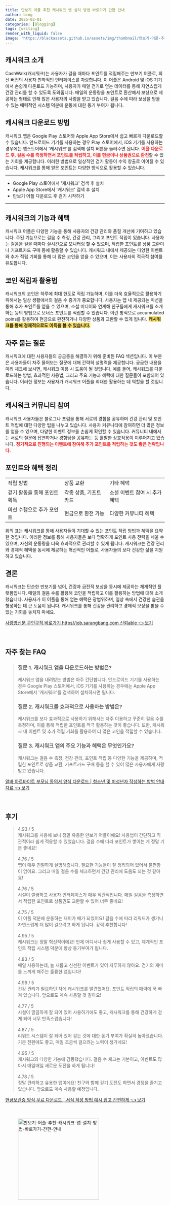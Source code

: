 ```yaml
---
title: 만보기 어플 추천 캐시워크 앱 설치 방법 바로가기 간편 안내
author: bing
date: 2025-02-01
categories: [Blogging]
tags: [writing]
render_with_liquid: false
image: 'https://blackassets.github.io/assets/img/thumbnail/만보기-어플-추천-캐시워크-앱-설치-방법-바로가기-간편-안내.webp'
---
```



<h2 id='캐시워크_소개'>캐시워크 소개</h2>

<p>CashWalk(캐시워크)는 사용자가 걸을 때마다 포인트를 적립해주는 만보기 어플로, 최신 버전의 사용자 친화적인 인터페이스를 자랑합니다. 이 어플은 Android 및 iOS 기기에서 손쉽게 다운로드 가능하며, 사용자가 매일 걷기로 얻는 데이터를 통해 자연스럽게 건강 관리를 할 수 있도록 도와줍니다. 매일의 운동량을 포인트로 환산해서 보상으로 제공하는 형태로 인해 많은 사용자의 사랑을 받고 있습니다. 걸음 수에 따라 보상을 받을 수 있는 매력적인 시스템 덕분에 운동에 대한 동기 부여가 됩니다.</p>

<h2 id='캐시워크_다운로드_방법'>캐시워크 다운로드 방법</h2>

<p>캐시워크 앱은 Google Play 스토어와 Apple App Store에서 쉽고 빠르게 다운로드할 수 있습니다. 안드로이드 기기를 사용하는 경우 Play 스토어에서, iOS 기기를 사용하는 경우에는 앱스토어에서 '캐시워크'를 검색해 설치 버튼을 눌러주면 됩니다. <b><span style="color: #ee2323;">어플 다운로드 후, 걸음 수를 측정하면서 포인트를 적립하고, 이를 현금이나 상품권으로 환전</span></b>할 수 있는 기회를 제공합니다. 이러한 방법으로 일상적인 걷기 활동이 수익 창출로 이어질 수 있습니다. 캐시워크를 통해 얻은 포인트는 다양한 방식으로 활용할 수 있습니다.</p>

<hr />

<ul>
    <li>Google Play 스토어에서 '캐시워크' 검색 후 설치</li>
    <li>Apple App Store에서 '캐시워크' 검색 후 설치</li>
    <li>만보기 어플 다운로드 후 걷기 시작하기</li>
</ul>

<hr />

<h2 id='캐시워크의_기능과_혜택'>캐시워크의 기능과 혜택</h2>

<p>캐시워크 어플은 다양한 기능을 통해 사용자의 건강 관리와 품질 개선에 기여하고 있습니다. 주된 기능으로는 걸음 수 측정, 건강 관리, 그리고 포인트 적립이 있습니다. 사용자는 걸음을 걸을 때마다 실시간으로 모니터링 할 수 있으며, 적립한 포인트를 상품 교환이나 기프트카드 구매 등에 활용할 수 있습니다. 캐시워크 내에서 제공되는 다양한 이벤트와 추가 적립 기회를 통해 더 많은 코인을 얻을 수 있으며, 이는 사용자의 적극적 참여를 유도합니다.</p>

<h2 id='코인_적립과_활용법'>코인 적립과 활용법</h2>

<p>캐시워크의 코인은 하루에 최대 한도로 적립 가능하며, 이를 더욱 효율적으로 활용하기 위해서는 일상 생활에서의 걸음 수 증가가 중요합니다. 사용자는 앱 내 제공되는 미션을 통해 추가 포인트를 얻을 수 있으며, 소셜 미디어와 연계해 친구들에게 캐시워크를 소개하는 등의 방법으로 보너스 포인트를 적립할 수 있습니다. 이런 방식으로 accumulated poins를 활용하여 현금으로 환전하거나 다양한 상품과 교환할 수 있게 됩니다. <b><span style="background-color: #ffe066;">캐시워크를 통해 경제적으로도 이득을 볼 수 있습니다.</span></b></p>

<h2 id='자주_묻는_질문'>자주 묻는 질문</h2>

<p>캐시워크에 대한 사용자들의 궁금증을 해결하기 위해 준비된 FAQ 섹션입니다. 이 부분은 사용자들이 자주 물어보는 질문에 대해 간략히 설명력을 제공합니다. 궁금한 내용을 미리 체크해 보시면, 캐시워크 이용 시 도움이 될 것입니다. 예를 들어, 캐시워크를 다운로드하는 방법, 효과적인 사용법, 그리고 주요 기능과 혜택에 대한 질문들이 포함되어 있습니다. 이러한 정보는 사용자가 캐시워크 어플을 최대한 활용하는 데 역할을 할 것입니다.</p>

<h2 id='캐시워크_커뮤니티_참여'>캐시워크 커뮤니티 참여</h2>

<p>캐시워크 사용자들은 블로그나 포럼을 통해 서로의 경험을 공유하며 건강 관리 및 포인트 적립에 대한 다양한 팁을 나누고 있습니다. 사용자 커뮤니티에 참여하면 더 많은 정보를 얻을 수 있으며, 다양한 이벤트 정보를 손쉽게 확인할 수 있습니다. 커뮤니티 내에서는 서로의 질문에 답변하거나 경험담을 공유하는 등 활발한 상호작용이 이루어지고 있습니다. <b><span style="color: #ee2323;">정기적으로 진행되는 이벤트에 참여해 추가 포인트를 적립하는 것도 좋은 전략입니다.</span></b></p>

<h2 id='포인트와_혜택_정리'>포인트와 혜택 정리</h2>

<table>
    <tr>
        <td>적립 방법</td>
        <td>상품 교환</td>
        <td>기타 혜택</td>
    </tr>
    <tr>
        <td>걷기 활동을 통해 포인트 획득</td>
        <td>각종 상품, 기프트 카드</td>
        <td>소셜 이벤트 참여 시 추가 혜택</td>
    </tr>
    <tr>
        <td>미션 수행으로 추가 포인트</td>
        <td>현금으로 환전 가능</td>
        <td>다양한 커뮤니티 혜택</td>
    </tr>
</table>

<p>위의 표는 캐시워크를 통해 사용자들이 기대할 수 있는 포인트 적립 방법과 혜택을 요약한 것입니다. 이러한 정보를 통해 사용자들은 보다 명확하게 포인트 사용 전략을 세울 수 있으며, 자신의 운동량을 더욱 효과적으로 관리할 수 있게 됩니다. 캐시워크는 건강 관리와 경제적 혜택을 동시에 제공하는 혁신적인 어플로, 사용자들의 보다 건강한 삶을 지원하고 있습니다.</p>

<h2 id='결론'>결론</h2>

<p>캐시워크는 단순한 만보기를 넘어, 건강과 금전적 보상을 동시에 제공하는 체계적인 플랫폼입니다. 매일의 걸음 수를 활용해 코인을 적립하고 이를 활용하는 방법에 대해 소개했습니다. 사용자가 이 어플을 통해 얻는 혜택은 광범위하며, 일상 속에서 건강한 습관을 형성하는 데 큰 도움이 됩니다. 캐시워크를 통해 건강을 관리하고 경제적 보상을 받을 수 있는 기회를 놓치지 마세요.</p>


<p><a class="click-button" title="사랑방신문 구인구직 바로가기 https//job.sarangbang.com 신뢰able" href="https://blackassets.github.io/posts/%EC%82%AC%EB%9E%91%EB%B0%A9%EC%8B%A0%EB%AC%B8-%EA%B5%AC%EC%9D%B8%EA%B5%AC%EC%A7%81-%EB%B0%94%EB%A1%9C%EA%B0%80%EA%B8%B0-httpsjob.sarangbang.com-%EC%8B%A0%EB%A2%B0able/" rel="dofollow">사랑방신문 구인구직 바로가기 https//job.sarangbang.com 신뢰able 👈 보기</a></p><br>
<h2 id='자주_찾는_FAQ'>자주 찾는 FAQ</h2>
<div itemscope="" itemtype="https://schema.org/FAQPage"> 
<blockquote> 
<div itemscope="" itemprop="mainEntity" itemtype="https://schema.org/Question"> 
<h3 itemprop="name">질문 1. 캐시워크 앱을 다운로드하는 방법은?</h3> 
<div itemscope="" itemprop="acceptedAnswer" itemtype="https://schema.org/Answer"> 
<span itemprop="text"> 
<p>캐시워크 앱을 내려받는 방법은 아주 간단합니다. 안드로이드 기기를 사용하는 경우 Google Play 스토어에서, iOS 기기를 사용하는 경우에는 Apple App Store에서 '캐시워크'를 검색하여 설치하시면 됩니다.</p> 
</span> 
</div> 
</div> 

<div itemscope="" itemprop="mainEntity" itemtype="https://schema.org/Question"> 
<h3 itemprop="name">질문 2. 캐시워크를 효과적으로 사용하는 방법은?</h3> 
<div itemscope="" itemprop="acceptedAnswer" itemtype="https://schema.org/Answer"> 
<span itemprop="text"> 
<p>캐시워크를 보다 효과적으로 사용하기 위해서는 자주 이용하고 꾸준히 걸음 수를 측정하며, 이를 통해 적립한 포인트를 적극 활용하는 것이 좋습니다. 또한, 캐시워크 내 이벤트 및 추가 적립 기회를 활용하여 더 많은 코인을 적립할 수 있습니다.</p> 
</span> 
</div> 
</div> 

<div itemscope="" itemprop="mainEntity" itemtype="https://schema.org/Question"> 
<h3 itemprop="name">질문 3. 캐시워크 앱의 주요 기능과 혜택은 무엇인가요?</h3> 
<div itemscope="" itemprop="acceptedAnswer" itemtype="https://schema.org/Answer"> 
<span itemprop="text"> 
<p>캐시워크는 걸음 수 측정, 건강 관리, 포인트 적립 등 다양한 기능을 제공하며, 적립한 포인트로 상품 교환, 기프트카드 구매 등을 할 수 있어 많은 사용자에게 사랑받고 있습니다.</p> 
</span> 
</div> 
</div> 

</blockquote> 
</div>
<p><a class="click-button" title="알바 아르바이트 부모님 동의서 양식 다운로드 | 청소년 및 미성년자 작성하는 방법 안내 자료" href="https://blackassets.github.io/posts/%EC%95%8C%EB%B0%94-%EC%95%84%EB%A5%B4%EB%B0%94%EC%9D%B4%ED%8A%B8-%EB%B6%80%EB%AA%A8%EB%8B%98-%EB%8F%99%EC%9D%98%EC%84%9C-%EC%96%91%EC%8B%9D-%EB%8B%A4%EC%9A%B4%EB%A1%9C%EB%93%9C-%EC%B2%AD%EC%86%8C%EB%85%84-%EB%B0%8F-%EB%AF%B8%EC%84%B1%EB%85%84%EC%9E%90-%EC%9E%91%EC%84%B1%ED%95%98%EB%8A%94-%EB%B0%A9%EB%B2%95-%EC%95%88%EB%82%B4-%EC%9E%90%EB%A3%8C/" rel="dofollow">알바 아르바이트 부모님 동의서 양식 다운로드 | 청소년 및 미성년자 작성하는 방법 안내 자료 👈 보기</a></p><br>
<h2 id='후기'>후기</h2>
<div itemscope itemtype="https://schema.org/Product">
  <blockquote>
  <div itemprop="review" itemscope itemtype="https://schema.org/Review">
      <div itemprop="reviewRating" itemscope itemtype="https://schema.org/Rating"> <span itemprop="ratingValue">4.93</span> / <span itemprop="bestRating">5</span> </div>
      <span itemprop="reviewBody">캐시워크를 사용해 보니 정말 유용한 만보기 어플이에요! 사용법이 간단하고 직관적이라 쉽게 적응할 수 있었습니다. 걸음 수에 따라 포인트가 쌓이는 게 정말 기분 좋네요!</span>
  </div>
  <br>
  <div itemprop="review" itemscope itemtype="https://schema.org/Review">
      <div itemprop="reviewRating" itemscope itemtype="https://schema.org/Rating"> <span itemprop="ratingValue">4.76</span> / <span itemprop="bestRating">5</span> </div>
      <span itemprop="reviewBody">앱이 매우 친절하게 설명해줍니다. 필요한 기능들이 잘 정리되어 있어서 불편함이 없어요. 그리고 매일 걸음 수를 체크하면서 건강 관리에 도움도 되는 것 같아요!</span>
  </div>
  <br>
  <div itemprop="review" itemscope itemtype="https://schema.org/Review">
      <div itemprop="reviewRating" itemscope itemtype="https://schema.org/Rating"> <span itemprop="ratingValue">4.76</span> / <span itemprop="bestRating">5</span> </div>
      <span itemprop="reviewBody">시설이 깔끔하고 사용자 인터페이스가 매우 직관적입니다. 매일 걸음을 측정하면서 적립한 포인트로 상품권도 교환할 수 있어 너무 좋네요!</span>
  </div>
  <br>
  <div itemprop="review" itemscope itemtype="https://schema.org/Review">
      <div itemprop="reviewRating" itemscope itemtype="https://schema.org/Rating"> <span itemprop="ratingValue">4.75</span> / <span itemprop="bestRating">5</span> </div>
      <span itemprop="reviewBody">이 어플 덕분에 운동하는 재미가 배가 되었어요! 걸음 수에 따라 리워드가 생기니 자연스럽게 더 많이 걸으려고 하게 됩니다. 강력 추천합니다!</span>
  </div>
  <br>
  <div itemprop="review" itemscope itemtype="https://schema.org/Review">
      <div itemprop="reviewRating" itemscope itemtype="https://schema.org/Rating"> <span itemprop="ratingValue">4.95</span> / <span itemprop="bestRating">5</span> </div>
      <span itemprop="reviewBody">캐시워크는 정말 혁신적이에요! 언제 어디서나 쉽게 사용할 수 있고, 체계적인 포인트 적립 시스템 덕분에 항상 동기부여가 됩니다.</span>
  </div>
  <br>
  <div itemprop="review" itemscope itemtype="https://schema.org/Review">
      <div itemprop="reviewRating" itemscope itemtype="https://schema.org/Rating"> <span itemprop="ratingValue">4.83</span> / <span itemprop="bestRating">5</span> </div>
      <span itemprop="reviewBody">매일 사용하는데, 늘 새롭고 신선한 이벤트가 있어 지루하지 않아요. 걷기의 재미를 느끼게 해주는 훌륭한 앱입니다!</span>
  </div>
  <br>
  <div itemprop="review" itemscope itemtype="https://schema.org/Review">
      <div itemprop="reviewRating" itemscope itemtype="https://schema.org/Rating"> <span itemprop="ratingValue">4.99</span> / <span itemprop="bestRating">5</span> </div>
      <span itemprop="reviewBody">건강 관리가 필요하던 차에 캐시워크를 발견했어요. 포인트 적립의 매력에 푹 빠져 있습니다. 앞으로도 계속 사용할 것 같아요!</span>
  </div>
  <br>
  <div itemprop="review" itemscope itemtype="https://schema.org/Review">
      <div itemprop="reviewRating" itemscope itemtype="https://schema.org/Rating"> <span itemprop="ratingValue">4.77</span> / <span itemprop="bestRating">5</span> </div>
      <span itemprop="reviewBody">시설이 깔끔하게 잘 되어 있어 사용하기에도 좋고, 캐시워크를 통해 건강하게 걷게 되어 너무 만족스럽습니다!</span>
  </div>
  <br>
  <div itemprop="review" itemscope itemtype="https://schema.org/Review">
      <div itemprop="reviewRating" itemscope itemtype="https://schema.org/Rating"> <span itemprop="ratingValue">4.87</span> / <span itemprop="bestRating">5</span> </div>
      <span itemprop="reviewBody">리워드 시스템이 잘 되어 있어 걷는 것에 대한 동기 부여가 확실히 높아졌습니다. 기분 전환에도 좋고, 매일 조금씩 걸으려는 노력이 생기네요!</span>
  </div>
  <br>
  <div itemprop="review" itemscope itemtype="https://schema.org/Review">
      <div itemprop="reviewRating" itemscope itemtype="https://schema.org/Rating"> <span itemprop="ratingValue">4.95</span> / <span itemprop="bestRating">5</span> </div>
      <span itemprop="reviewBody">캐시워크의 다양한 기능에 감동했습니다. 걸음 수 체크는 기본이고, 이벤트도 많아서 매일매일 새로운 도전을 하게 됩니다!</span>
  </div>
  <br>
  <div itemprop="review" itemscope itemtype="https://schema.org/Review">
      <div itemprop="reviewRating" itemscope itemtype="https://schema.org/Rating"> <span itemprop="ratingValue">4.78</span> / <span itemprop="bestRating">5</span> </div>
      <span itemprop="reviewBody">정말 편리하고 유용한 앱이에요! 친구와 함께 걷기 도전도 하면서 경쟁을 즐기고 있습니다. 앞으로도 계속 사용할 예정입니다.</span>
  </div>
  </blockquote>
</div>
<p><a class="click-button" title="현금보관증 양식 무료 다운로드 | 서식 작성 방법 예시 쉽고 간편하게" href="https://blackassets.github.io/posts/%ED%98%84%EA%B8%88%EB%B3%B4%EA%B4%80%EC%A6%9D-%EC%96%91%EC%8B%9D-%EB%AC%B4%EB%A3%8C-%EB%8B%A4%EC%9A%B4%EB%A1%9C%EB%93%9C-%EC%84%9C%EC%8B%9D-%EC%9E%91%EC%84%B1-%EB%B0%A9%EB%B2%95-%EC%98%88%EC%8B%9C-%EC%89%BD%EA%B3%A0-%EA%B0%84%ED%8E%B8%ED%95%98%EA%B2%8C/" rel="dofollow">현금보관증 양식 무료 다운로드 | 서식 작성 방법 예시 쉽고 간편하게 👈 보기</a></p><br>
<figure class="image"><img src="https://blackassets.github.io/assets/img/thumbnail/만보기-어플-추천-캐시워크-앱-설치-방법-바로가기-간편-안내.webp" alt="만보기-어플-추천-캐시워크-앱-설치-방법-바로가기-간편-안내" width="256" height="256"></figure>
